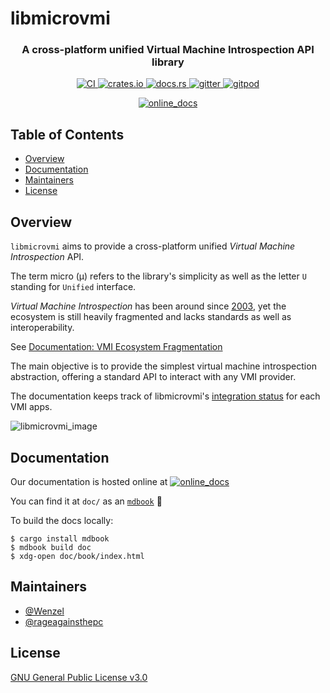 # libmicrovmi

<h3 align="center">
    A cross-platform unified Virtual Machine Introspection API library
</h3>

<p align="center">
    <a href="https://github.com/Wenzel/libmicrovmi/actions?query=workflow%3ACI">
        <img src="https://github.com/Wenzel/libmicrovmi/workflows/CI/badge.svg" alt="CI"/>
    </a>
    <a href="https://crates.io/crates/microvmi">
        <img src="https://img.shields.io/crates/v/microvmi.svg" alt="crates.io"/>
    </a>
    <a href="https://docs.rs/microvmi">
        <img src="https://docs.rs/microvmi/badge.svg" alt="docs.rs">
    </a>
    <a href="https://gitter.im/libmicrovmi/community">
        <img src="https://badges.gitter.im/libmicrovmi/community.svg" alt="gitter">
    </a>
    <a href="https://gitpod.io/#https://github.com/Wenzel/libmicrovmi">
        <img src="https://img.shields.io/badge/Gitpod-ready--to--code-blue?logo=gitpod" alt="gitpod"/>
    </a>
</p>
<p align="center">
    <a href="https://wenzel.github.io/libmicrovmi/">
        <img src="https://img.shields.io/badge/Online-Documentation-green?style=for-the-badge&logo=gitbook" alt="online_docs"/>
    </a>
</p>

## Table of Contents

- [Overview](#overview)
- [Documentation](#documentation)
- [Maintainers](#maintainers)
- [License](#license)

## Overview

`libmicrovmi` aims to provide a cross-platform unified _Virtual Machine Introspection_ API.

The term micro (μ) refers to the library's simplicity as well as the letter `U`
standing for `Unified` interface.

_Virtual Machine Introspection_ has been around since [2003](https://www.ndss-symposium.org/ndss2003/virtual-machine-introspection-based-architecture-intrusion-detection/),
yet the ecosystem is still heavily fragmented and lacks standards as well as interoperability.

See [Documentation: VMI Ecosystem Fragmentation](https://wenzel.github.io/libmicrovmi/explanation/vmi_ecosystem.html)

The main objective is to provide the simplest virtual machine introspection abstraction, offering a standard API to interact with
any VMI provider.

The documentation keeps track of libmicrovmi's [integration status](https://wenzel.github.io/libmicrovmi/reference/integration_status.html) for each VMI apps.

![libmicrovmi_image](https://user-images.githubusercontent.com/964610/110927584-1dfc4500-8326-11eb-9ed5-a0732296082b.png)

## Documentation

Our documentation is hosted online at [![online_docs](https://img.shields.io/badge/Online-Documentation-green)](https://wenzel.github.io/libmicrovmi/)

You can find it at `doc/` as an [`mdbook`](https://rust-lang.github.io/mdBook/) 📖

To build the docs locally:
~~~
$ cargo install mdbook
$ mdbook build doc
$ xdg-open doc/book/index.html
~~~


## Maintainers

- [@Wenzel](https://github.com/Wenzel)
- [@rageagainsthepc](https://github.com/rageagainsthepc)

## License

[GNU General Public License v3.0](https://github.com/Wenzel/pyvmidbg/blob/master/LICENSE)
